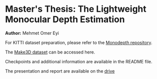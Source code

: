 # Master's Thesis: The Lightweight Monocular Depth Estimation

**Author:** Mehmet Omer Eyi

For KITTI dataset preparation, please refer to the [Monodepth repository](https://github.com/nianticlabs/monodepth2).

The [Make3D dataset](http://make3d.cs.cornell.edu/data.html) can be accessed here.

Checkpoints and additional information are available in the README file.

The presentation and report are available on the [drive](https://drive.google.com/drive/folders/1GAAg6Xuo40oYEsniGuuuYDjmV5iPLaB3?usp=sharing)
